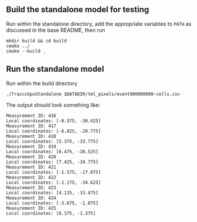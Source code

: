 ## Build the standalone model for testing

Run within the standalone directory, add the appropriate variables to `PATH` as discussed in the base README, then run

```
mkdir build && cd build
cmake ../
cmake --build .
```

## Run the standalone model

Run within the build directory

```
./TracccGpuStandalone $DATADIR/tml_pixels/event000000000-cells.csv
```

The output should look something like:

```
Measurement ID: 416
Local coordinates: [-0.575, -30.425]
Measurement ID: 417
Local coordinates: [-6.825, -20.775]
Measurement ID: 418
Local coordinates: [5.375, -33.775]
Measurement ID: 419
Local coordinates: [6.475, -20.525]
Measurement ID: 420
Local coordinates: [7.425, -34.775]
Measurement ID: 421
Local coordinates: [-1.575, -17.075]
Measurement ID: 422
Local coordinates: [-1.175, -34.625]
Measurement ID: 423
Local coordinates: [4.125, -33.475]
Measurement ID: 424
Local coordinates: [-3.675, -1.875]
Measurement ID: 425
Local coordinates: [6.375, -1.375]
```